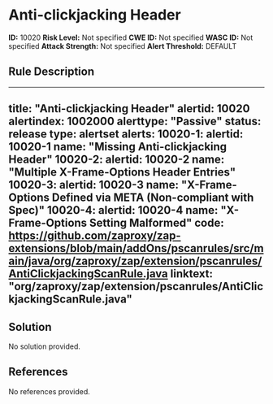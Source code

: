 
# Anti-clickjacking Header

**ID:** 10020
**Risk Level:** Not specified
**CWE ID:** Not specified
**WASC ID:** Not specified
**Attack Strength:** Not specified
**Alert Threshold:** DEFAULT

## Rule Description
---
title: "Anti-clickjacking Header"
alertid: 10020
alertindex: 1002000
alerttype: "Passive"
status: release
type: alertset
alerts:
   10020-1:
      alertid: 10020-1
      name: "Missing Anti-clickjacking Header"
   10020-2:
      alertid: 10020-2
      name: "Multiple X-Frame-Options Header Entries"
   10020-3:
      alertid: 10020-3
      name: "X-Frame-Options Defined via META (Non-compliant with Spec)"
   10020-4:
      alertid: 10020-4
      name: "X-Frame-Options Setting Malformed"
code: https://github.com/zaproxy/zap-extensions/blob/main/addOns/pscanrules/src/main/java/org/zaproxy/zap/extension/pscanrules/AntiClickjackingScanRule.java
linktext: "org/zaproxy/zap/extension/pscanrules/AntiClickjackingScanRule.java"
---


## Solution
No solution provided.

## References
No references provided.
